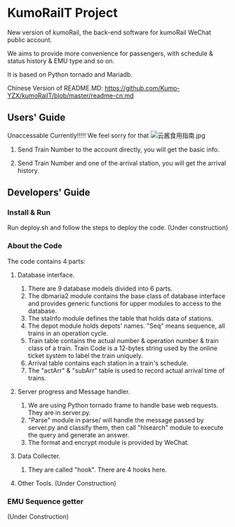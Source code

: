# KumoRailT Project

New version of kumoRail, the back-end software for kumoRail WeChat public account.

We aims to provide more convenience for passengers, with schedule & status history & EMU type and so on.

It is based on Python tornado and Mariadb.

Chinese Version of README.MD: https://github.com/Kumo-YZX/kumoRailT/blob/master/readme-cn.md

## Users' Guide
Unaccessable Currently!!!!! We feel sorry for that
![云酱食用指南.jpg](https://ssimg.frontenduse.top/article/2020/04/23/9b374018032e157e1934490246ae99f4.png)
1. Send Train Number to the account directly, you will get the basic info.

2. Send Train Number and one of the arrival station, you will get the arrival history.

## Developers' Guide 

### Install & Run

Run deploy.sh and follow the steps to deploy the code. (Under construction)

### About the Code

The code contains 4 parts:
1. Database interface.
    1. There are 9 database models divided into 6 parts. 
    2. The dbmaria2 module contains the base class of database interface and provides generic functions
       for upper modules to access to the database.
    3. The staInfo module defines the table that holds data of stations.
    4. The depot module holds depots' names. 
       "Seq" means sequence, all trains in an operation cycle.
    5. Train table contains the actual number & operation number & train class of a train.
       Train Code is a 12-bytes string used by the online ticket system to label the train uniquely.
    6. Arrival table contains each station in a train's schedule.
    7. The "actArr" & "subArr" table is used to record actual arrival time of trains.
    
2. Server progress and Message handler.
    1. We are using Python tornado frame to handle base web requests. They are in server.py.
    2. "Parse" module in parse/ will handle the message passed by server.py
       and classify them, then call "hlsearch" module to execute the query and generate an answer.
    3. The format and encrypt module is provided by WeChat.
    
3. Data Collecter.
    1. They are called "hook". There are 4 hooks here.
    
4. Other Tools.
    (Under Construction)
  
### EMU Sequence getter

   (Under Construction) 
    
